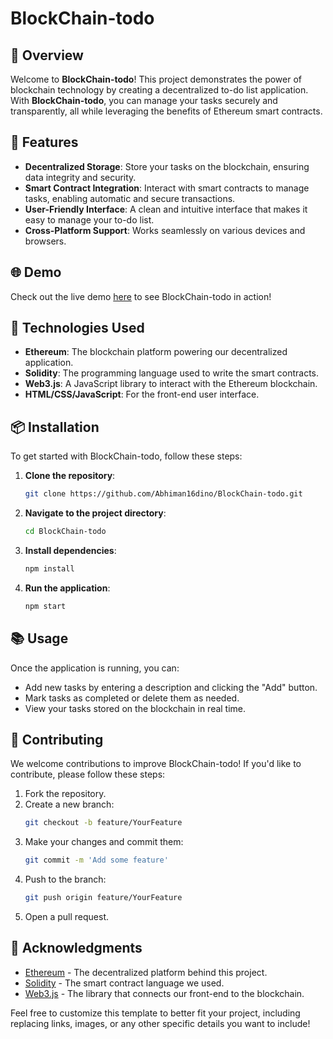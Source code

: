 # BlockChain-todo

## 📜 Overview

Welcome to **BlockChain-todo**! This project demonstrates the power of blockchain technology by creating a decentralized to-do list application. With **BlockChain-todo**, you can manage your tasks securely and transparently, all while leveraging the benefits of Ethereum smart contracts.

## 🚀 Features

- **Decentralized Storage**: Store your tasks on the blockchain, ensuring data integrity and security.
- **Smart Contract Integration**: Interact with smart contracts to manage tasks, enabling automatic and secure transactions.
- **User-Friendly Interface**: A clean and intuitive interface that makes it easy to manage your to-do list.
- **Cross-Platform Support**: Works seamlessly on various devices and browsers.

## 🌐 Demo

Check out the live demo [here](https://example.com/demo) to see BlockChain-todo in action!

## 🔧 Technologies Used

- **Ethereum**: The blockchain platform powering our decentralized application.
- **Solidity**: The programming language used to write the smart contracts.
- **Web3.js**: A JavaScript library to interact with the Ethereum blockchain.
- **HTML/CSS/JavaScript**: For the front-end user interface.

## 📦 Installation

To get started with BlockChain-todo, follow these steps:

1. **Clone the repository**:
   ```bash
   git clone https://github.com/Abhiman16dino/BlockChain-todo.git
   ```

2. **Navigate to the project directory**:
   ```bash
   cd BlockChain-todo
   ```

3. **Install dependencies**:
   ```bash
   npm install
   ```

4. **Run the application**:
   ```bash
   npm start
   ```

## 📚 Usage

Once the application is running, you can:

- Add new tasks by entering a description and clicking the "Add" button.
- Mark tasks as completed or delete them as needed.
- View your tasks stored on the blockchain in real time.

## 🤝 Contributing

We welcome contributions to improve BlockChain-todo! If you'd like to contribute, please follow these steps:

1. Fork the repository.
2. Create a new branch:
   ```bash
   git checkout -b feature/YourFeature
   ```
3. Make your changes and commit them:
   ```bash
   git commit -m 'Add some feature'
   ```
4. Push to the branch:
   ```bash
   git push origin feature/YourFeature
   ```
5. Open a pull request.

## 🙌 Acknowledgments

- [Ethereum](https://ethereum.org/) - The decentralized platform behind this project.
- [Solidity](https://soliditylang.org/) - The smart contract language we used.
- [Web3.js](https://web3js.readthedocs.io/) - The library that connects our front-end to the blockchain.


Feel free to customize this template to better fit your project, including replacing links, images, or any other specific details you want to include!
